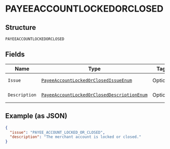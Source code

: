 
# PAYEEACCOUNTLOCKEDORCLOSED

## Structure

`PAYEEACCOUNTLOCKEDORCLOSED`

## Fields

| Name | Type | Tags | Description | Getter | Setter |
|  --- | --- | --- | --- | --- | --- |
| `Issue` | [`PayeeAccountLockedOrClosedIssueEnum`](../../doc/models/payee-account-locked-or-closed-issue-enum.md) | Optional | - | PayeeAccountLockedOrClosedIssueEnum getIssue() | setIssue(PayeeAccountLockedOrClosedIssueEnum issue) |
| `Description` | [`PayeeAccountLockedOrClosedDescriptionEnum`](../../doc/models/payee-account-locked-or-closed-description-enum.md) | Optional | - | PayeeAccountLockedOrClosedDescriptionEnum getDescription() | setDescription(PayeeAccountLockedOrClosedDescriptionEnum description) |

## Example (as JSON)

```json
{
  "issue": "PAYEE_ACCOUNT_LOCKED_OR_CLOSED",
  "description": "The merchant account is locked or closed."
}
```

